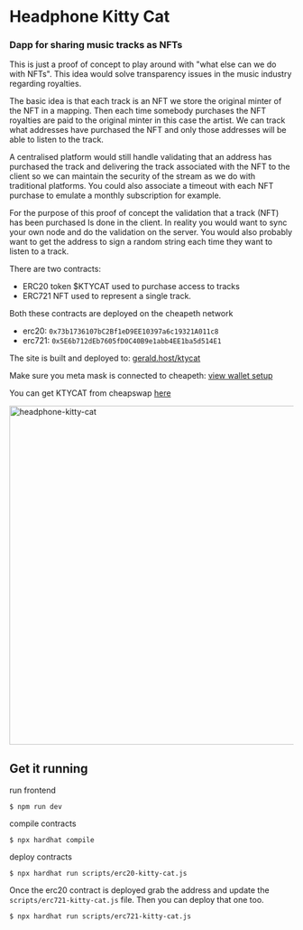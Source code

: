 # Headphone Kitty Cat

### Dapp for sharing music tracks as NFTs

This is just a proof of concept to play around with "what else can we do with NFTs".
This idea would solve transparency issues in the music industry regarding royalties.

The basic idea is that each track is an NFT we store the original minter of the NFT in a
mapping. Then each time somebody purchases the NFT royalties are paid to the original minter
in this case the artist. We can track what addresses have purchased the NFT and only those
addresses will be able to listen to the track.

A centralised platform would still handle validating that an address has purchased the track
and delivering the track associated with the NFT to the client so we can maintain the security
of the stream as we do with traditional platforms. You could also associate a timeout with each
NFT purchase to emulate a monthly subscription for example.

For the purpose of this proof of concept the validation that a track (NFT) has been purchased
Is done in the client. In reality you would want to sync your own node and do the validation on
the server. You would also probably want to get the address to sign a random string each time
they want to listen to a track.

There are two contracts:

- ERC20 token $KTYCAT used to purchase access to tracks
- ERC721 NFT used to represent a single track.

Both these contracts are deployed on the cheapeth network
- erc20: `0x73b1736107bC2Bf1eD9EE10397a6c19321A011c8`
- erc721: `0x5E6b712dEb7605fD0C40B9e1abb4EE1ba5d514E1`

The site is built and deployed to: [gerald.host/ktycat](https://gerald.host/ktycat)

Make sure you meta mask is connected to cheapeth: [view wallet setup](https://cheapeth.org/metamask.html)

You can get KTYCAT from cheapswap [here](https://cheapswap.io/#/swap/0x73b1736107bC2Bf1eD9EE10397a6c19321A011c8)

<img width="600" alt="headphone-kitty-cat" src="https://user-images.githubusercontent.com/23342939/116082263-1c4ace80-a693-11eb-9205-5341713770b4.png">

## Get it running

run frontend

```
$ npm run dev
```

compile contracts

```
$ npx hardhat compile
```

deploy contracts

```
$ npx hardhat run scripts/erc20-kitty-cat.js
```

Once the erc20 contract is deployed grab the address and update the `scripts/erc721-kitty-cat.js` file. Then you can deploy that one too.

```
$ npx hardhat run scripts/erc721-kitty-cat.js
```
